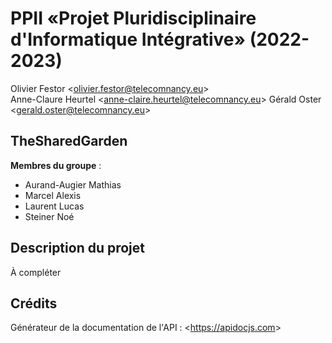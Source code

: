 # PPII «Projet Pluridisciplinaire d'Informatique Intégrative» (2022-2023)

Olivier Festor <<olivier.festor@telecomnancy.eu>>  
Anne-Claure Heurtel <<anne-claire.heurtel@telecomnancy.eu>>
Gérald Oster <<gerald.oster@telecomnancy.eu>>  


## TheSharedGarden

**Membres du groupe** :
- Aurand-Augier Mathias
- Marcel Alexis
- Laurent Lucas
- Steiner Noé

## Description du projet

À compléter

## Crédits

Générateur de la documentation de l'API : <<https://apidocjs.com>>
